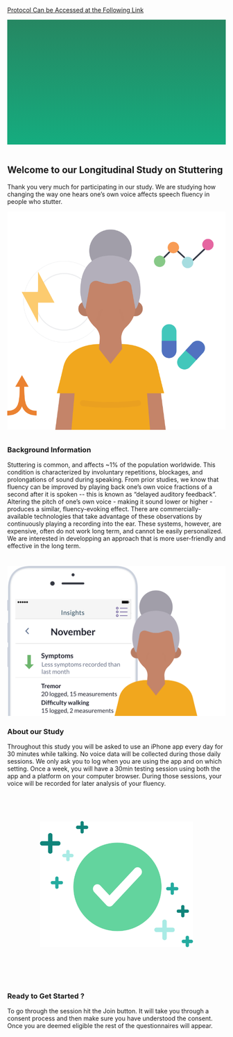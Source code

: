 
<a href="https://www.repronim.org/reproschema-ui/#/?url=https://raw.githubusercontent.com/rebklein/MumbleMelody_Long/darius/MumbleMelody/MumbleMelody_schema">Protocol Can be Accessed at the Following Link</a>
<br>
<section style="height: 30vw; min-height: 15rem;
      background: linear-gradient(#268762, #15ac7f)">
        <div style="
          height: 30vw;
          min-height: 15rem;
          background-image: url(https://raw.githubusercontent.com/rebklein/MumbleMelody_Long/darius/MumbleMelody/about_the_study.svg);
          background-position: center;
          background-size: contain;
          background-repeat: no-repeat">
        </div>
      </section>
      <br>
<section>
<div class="container-fluid">
  <h2>Welcome to our Longitudinal Study on Stuttering</h2>
  <p>Thank you very much for participating in our study. We are studying how changing the way one hears one’s own voice affects speech fluency in people who stutter.
  </p>
</div>
</section>

<section>
<div class="image container">
  <div class="image">
    <img style="margin-bottom: -6px" src="https://raw.githubusercontent.com/rebklein/MumbleMelody_Long/darius/MumbleMelody/about_the_study.svg" alt="about"/>
  </div>
  <div class="text" style="padding-top: 1rem">
    <h3>Background Information</h3>
    <p>Stuttering is common, and affects ~1% of the population worldwide. This condition is characterized by involuntary repetitions, blockages, and prolongations of sound during speaking. From prior studies, we know that fluency can be improved by playing back one’s own voice fractions of a second after it is spoken -- this is known as “delayed auditory feedback”. Altering the pitch of one’s own voice - making it sound lower or higher - produces a similar, fluency-evoking effect. There are commercially-available technologies that take advantage of these observations by continuously playing a recording into the ear. These systems, however, are expensive, often do not work long term, and cannot be easily personalized. We are interested in developping an approach that is more user-friendly and effective in the long term.
    </p>
  </div>
</div>
</section>

<section>
<div class="image container">
  <div class="image">
    <img style="padding-top: 1.5rem" src="https://raw.githubusercontent.com/rebklein/MumbleMelody_Long/darius/MumbleMelody/tell_your_story.svg" alt="tell-story"/>
  </div>
  <div class="text">
    <h3>About our Study</h3>
    <p>Throughout this study you will be asked to use an iPhone app every day for 30 minutes while talking. No voice data will be collected during those daily sessions. We only ask you to log when you are using the app and on which setting. Once a week, you will have a 30min testing session using both the app and a platform on your computer browser. During those sessions, your voice will be recorded for later analysis of your fluency.
    </p>
  </div>
</div>
</section>

<section>
<div class="image container">
  <div class="image">
    <img style="transform: scale(0.7); padding-bottom: 1rem" src="https://raw.githubusercontent.com/rebklein/MumbleMelody_Long/darius/MumbleMelody/create_your_story.svg" alt="create-story"/>
  </div>
  <div class="text">
    <h3>Ready to Get Started ?</h3>
    <p>
    To go through the session hit the Join button. It will take you through a 
    consent process and then make sure you have understood the consent. Once you 
    are deemed eligible the rest of the questionnaires will appear.
    </p>
  </div>
</div>
</section>
